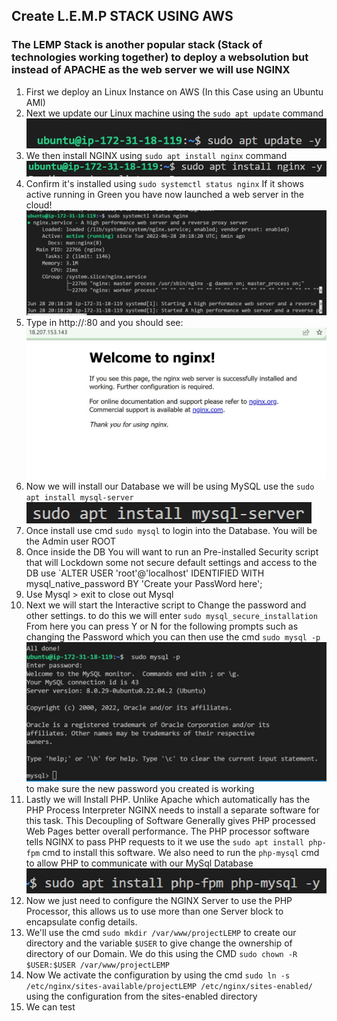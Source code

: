 ## Create L.E.M.P STACK USING AWS
### The LEMP Stack is another popular stack (Stack of technologies working together) to deploy a websolution but instead of APACHE as the web server we will use NGINX

1. First we deploy an Linux Instance on AWS (In this Case using an Ubuntu AMI)
2. Next we update our Linux machine using the `sudo apt update` command
![update cmd](sudoaptupdate.jpg)
3. We then install NGINX using `sudo apt install nginx` command 	![nginxinstall](sudoaptinstallnginx.jpg)
4. Confirm it's installed using `sudo systemctl status nginx` If it shows active running in Green you have now launched a web server in the cloud! ![NGINX Status](nginxrunning.jpg)
5. Type in http://<Public IP address of Instance running web server>:80 and you should see: ![NGINX Running from IP Address](nginxrunning2.jpg)
6. Now we will install our Database we will be using MySQL use the `sudo apt install mysql-server` ![DB Install](mysqlinstall.jpg)
7. Once install use cmd `sudo mysql` to login into the Database. You will be the Admin user ROOT
8. Once inside the DB  You will want to run an Pre-installed Security script that will Lockdown some not secure default settings and access to the DB use `ALTER USER 'root'@'localhost' IDENTIFIED WITH mysql_native_password BY 'Create your PassWord here'; 
9. Use Mysql > exit to close out Mysql
10. Next we will start the Interactive script to Change the password and other settings. to do this we will enter `sudo mysql_secure_installation`
From here you can press Y or N for the following prompts such as changing the Password which you can then use the cmd `sudo mysql -p` ![MySql-p](mysqlp.jpg) to make sure the new password you created is working 
11. Lastly we will Install PHP. Unlike Apache which automatically has the PHP Process Interpreter NGINX needs to install a separate software for this task. This Decoupling of Software Generally gives PHP processed Web Pages better overall performance. The PHP processor software tells NGINX to pass PHP requests to it we use the `sudo apt install php-fpm` cmd to install this software. We also need to run the `php-mysql` cmd to allow PHP to communicate with our MySql Database ![PHP Install](phpinstall.jpg)
12. Now we just need to configure the NGINX Server to use the PHP Processor, this allows us to use more than one Server block to encapsulate config details. 
13. We'll use the cmd `sudo mkdir /var/www/projectLEMP` to create our directory and the variable `$USER` to give change the ownership of directory of our Domain. We do this using the CMD `sudo chown -R $USER:$USER /var/www/projectLEMP`
14. Now We activate the configuration by using the cmd `sudo ln -s /etc/nginx/sites-available/projectLEMP /etc/nginx/sites-enabled/` using the configuration from the sites-enabled directory
15. We can test 

